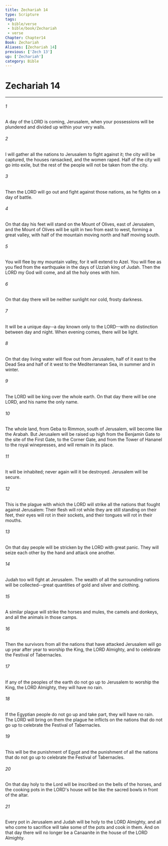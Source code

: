 ```yaml
---
title: Zechariah 14
type: Scripture
tags:
 - bible/verse
 - bible/book/Zechariah
 - verse
Chapter: Chapter14
Book: Zechariah
Aliases: [Zechariah 14]
previous: ['Zech 13']
up: ['Zechariah']
category: Bible
---
```

# Zechariah 14

***


###### 1 
A day of the LORD is coming, Jerusalem, when your possessions will be plundered and divided up within your very walls. 

###### 2 
I will gather all the nations to Jerusalem to fight against it; the city will be captured, the houses ransacked, and the women raped. Half of the city will go into exile, but the rest of the people will not be taken from the city. 

###### 3 
Then the LORD will go out and fight against those nations, as he fights on a day of battle. 

###### 4 
On that day his feet will stand on the Mount of Olives, east of Jerusalem, and the Mount of Olives will be split in two from east to west, forming a great valley, with half of the mountain moving north and half moving south. 

###### 5 
You will flee by my mountain valley, for it will extend to Azel. You will flee as you fled from the earthquake in the days of Uzziah king of Judah. Then the LORD my God will come, and all the holy ones with him. 

###### 6 
On that day there will be neither sunlight nor cold, frosty darkness. 

###### 7 
It will be a unique day--a day known only to the LORD--with no distinction between day and night. When evening comes, there will be light. 

###### 8 
On that day living water will flow out from Jerusalem, half of it east to the Dead Sea and half of it west to the Mediterranean Sea, in summer and in winter. 

###### 9 
The LORD will be king over the whole earth. On that day there will be one LORD, and his name the only name. 

###### 10 
The whole land, from Geba to Rimmon, south of Jerusalem, will become like the Arabah. But Jerusalem will be raised up high from the Benjamin Gate to the site of the First Gate, to the Corner Gate, and from the Tower of Hananel to the royal winepresses, and will remain in its place. 

###### 11 
It will be inhabited; never again will it be destroyed. Jerusalem will be secure. 

###### 12 
This is the plague with which the LORD will strike all the nations that fought against Jerusalem: Their flesh will rot while they are still standing on their feet, their eyes will rot in their sockets, and their tongues will rot in their mouths. 

###### 13 
On that day people will be stricken by the LORD with great panic. They will seize each other by the hand and attack one another. 

###### 14 
Judah too will fight at Jerusalem. The wealth of all the surrounding nations will be collected--great quantities of gold and silver and clothing. 

###### 15 
A similar plague will strike the horses and mules, the camels and donkeys, and all the animals in those camps. 

###### 16 
Then the survivors from all the nations that have attacked Jerusalem will go up year after year to worship the King, the LORD Almighty, and to celebrate the Festival of Tabernacles. 

###### 17 
If any of the peoples of the earth do not go up to Jerusalem to worship the King, the LORD Almighty, they will have no rain. 

###### 18 
If the Egyptian people do not go up and take part, they will have no rain. The LORD will bring on them the plague he inflicts on the nations that do not go up to celebrate the Festival of Tabernacles. 

###### 19 
This will be the punishment of Egypt and the punishment of all the nations that do not go up to celebrate the Festival of Tabernacles. 

###### 20 
On that day holy to the Lord will be inscribed on the bells of the horses, and the cooking pots in the LORD's house will be like the sacred bowls in front of the altar. 

###### 21 
Every pot in Jerusalem and Judah will be holy to the LORD Almighty, and all who come to sacrifice will take some of the pots and cook in them. And on that day there will no longer be a Canaanite in the house of the LORD Almighty. 
